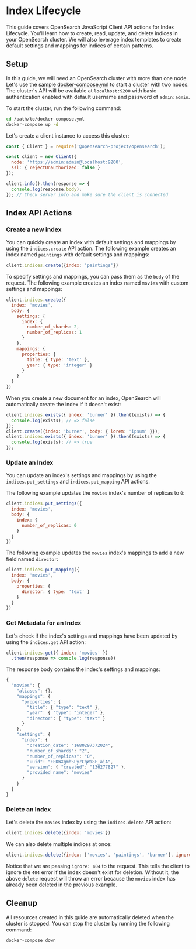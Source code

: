# Index Lifecycle
This guide covers OpenSearch JavaScript Client API actions for Index Lifecycle. You'll learn how to create, read, update, and delete indices in your OpenSearch cluster. We will also leverage index templates to create default settings and mappings for indices of certain patterns.

## Setup

In this guide, we will need an OpenSearch cluster with more than one node. Let's use the sample [docker-compose.yml](https://opensearch.org/samples/docker-compose.yml) to start a cluster with two nodes. The cluster's API will be available at `localhost:9200` with basic authentication enabled with default username and password of `admin:admin`.

To start the cluster, run the following command:

```bash
cd /path/to/docker-compose.yml
docker-compose up -d
```

Let's create a client instance to access this cluster:

```javascript
const { Client } = require('@opensearch-project/opensearch');

const client = new Client({
  node: 'https://admin:admin@localhost:9200',
  ssl: { rejectUnauthorized: false }
});

client.info().then(response => {
  console.log(response.body);
}); // Check server info and make sure the client is connected
```

## Index API Actions

### Create a new index
You can quickly create an index with default settings and mappings by using the `indices.create` API action. The following example creates an index named `paintings` with default settings and mappings:

```javascript
client.indices.create({index: 'paintings'})
```
To specify settings and mappings, you can pass them as the `body` of the request. The following example creates an index named `movies` with custom settings and mappings:

```javascript
client.indices.create({
  index: 'movies',
  body: {
    settings: {
      index: {
        number_of_shards: 2,
        number_of_replicas: 1
      }
    },
    mappings: {
      properties: {
        title: { type: 'text' },
        year: { type: 'integer' }
      }
    }
  }
})
```
When you create a new document for an index, OpenSearch will automatically create the index if it doesn't exist:

```javascript
client.indices.exists({ index: 'burner' }).then((exists) => {
  console.log(exists); // => false
});
client.create({index: 'burner', body: { lorem: 'ipsum' }});
client.indices.exists({ index: 'burner' }).then((exists) => {
  console.log(exists); // => true
});
```


### Update an Index
You can update an index's settings and mappings by using the `indices.put_settings` and `indices.put_mapping` API actions. 

The following example updates the `movies` index's number of replicas to `0`:

```javascript
client.indices.put_settings({
  index: 'movies',
  body: {
    index: {
      number_of_replicas: 0
    }
  }
})
```
The following example updates the `movies` index's mappings to add a new field named `director`:

```javascript
client.indices.put_mapping({
  index: 'movies',
  body: {
    properties: {
      director: { type: 'text' }
    }
  }
})
```

### Get Metadata for an Index
Let's check if the index's settings and mappings have been updated by using the `indices.get` API action:

```javascript
client.indices.get({ index: 'movies' })
  .then(response => console.log(response))
```
The response body contains the index's settings and mappings:

```javascript
{
  "movies": {
    "aliases": {},
    "mappings": {
      "properties": {
        "title": { "type": "text" },
        "year": { "type": "integer" },
        "director": { "type": "text" }
      }
    },
    "settings": {
      "index": {
        "creation_date": "1680297372024",
        "number_of_shards": "2",
        "number_of_replicas": "0",
        "uuid": "FEDWXgmhSLyrCqWa8F_aiA",
        "version": { "created": "136277827" },
        "provided_name": "movies"
      }
    }
  }
}
```
### Delete an Index
Let's delete the `movies` index by using the `indices.delete` API action:

```javascript
client.indices.delete({index: 'movies'})
```
We can also delete multiple indices at once:

```javascript
client.indices.delete({index: ['movies', 'paintings', 'burner'], ignore: 404})
```
Notice that we are passing `ignore: 404` to the request. This tells the client to ignore the `404` error if the index doesn't exist for deletion. Without it, the above `delete` request will throw an error because the `movies` index has already been deleted in the previous example.

## Cleanup

All resources created in this guide are automatically deleted when the cluster is stopped. You can stop the cluster by running the following command:

```bash
docker-compose down
```
